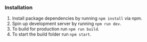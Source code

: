 ### **Installation**

1. Install package dependencies by running `npm install` via npm.
2. Spin up development server by running `npm run dev`.
2. To build for production run `npm run build`.
2. To start the build folder run `npm start`.
